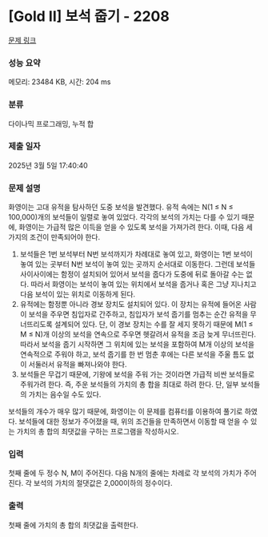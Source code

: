 # [Gold II] 보석 줍기 - 2208 

[문제 링크](https://www.acmicpc.net/problem/2208) 

### 성능 요약

메모리: 23484 KB, 시간: 204 ms

### 분류

다이나믹 프로그래밍, 누적 합

### 제출 일자

2025년 3월 5일 17:40:40

### 문제 설명

<p>화영이는 고대 유적을 탐사하던 도중 보석을 발견했다. 유적 속에는 N(1 ≤ N ≤ 100,000)개의 보석들이 일렬로 놓여 있었다. 각각의 보석의 가치는 다를 수 있기 때문에, 화영이는 가급적 많은 이득을 얻을 수 있도록 보석을 가져가려 한다. 이때, 다음 세 가지의 조건이 만족되어야 한다.</p>

<ol>
	<li>보석들은 1번 보석부터 N번 보석까지가 차례대로 놓여 있고, 화영이는 1번 보석이 놓여 있는 곳부터 N번 보석이 놓여 있는 곳까지 순서대로 이동한다. 그런데 보석들 사이사이에는 함정이 설치되어 있어서 보석을 줍다가 도중에 뒤로 돌아갈 수는 없다. 따라서 화영이는 보석이 놓여 있는 위치에서 보석을 줍거나 혹은 그냥 지나치고 다음 보석이 있는 위치로 이동하게 된다.</li>
	<li>유적에는 함정뿐 아니라 경보 장치도 설치되어 있다. 이 장치는 유적에 들어온 사람이 보석을 주우면 침입자로 간주하고, 침입자가 보석 줍기를 멈추는 순간 유적을 무너뜨리도록 설계되어 있다. 단, 이 경보 장치는 수를 잘 세지 못하기 때문에 M(1 ≤ M ≤ N)개 이상의 보석을 연속으로 주우면 헷갈려서 유적을 조금 늦게 무너뜨린다. 따라서 보석을 줍기 시작하면 그 위치에 있는 보석을 포함하여 M개 이상의 보석을 연속적으로 주워야 하고, 보석 줍기를 한 번 멈춘 후에는 다른 보석을 주울 틈도 없이 서둘러서 유적을 빠져나와야 한다.</li>
	<li>보석들은 무겁기 때문에, 기왕에 보석을 주워 가는 것이라면 가급적 비싼 보석들로 주워가려 한다. 즉, 주운 보석들의 가치의 총 합을 최대로 하려 한다. 단, 일부 보석들의 가치는 음수일 수도 있다.</li>
</ol>

<p>보석들의 개수가 매우 많기 때문에, 화영이는 이 문제를 컴퓨터를 이용하여 풀기로 하였다. 보석들에 대한 정보가 주어졌을 때, 위의 조건들을 만족하면서 이동할 때 얻을 수 있는 가치의 총 합의 최댓값을 구하는 프로그램을 작성하시오.</p>

### 입력 

 <p>첫째 줄에 두 정수 N, M이 주어진다. 다음 N개의 줄에는 차례로 각 보석의 가치가 주어진다. 각 보석의 가치의 절댓값은 2,000이하의 정수이다.</p>

### 출력 

 <p>첫째 줄에 가치의 총 합의 최댓값을 출력한다.</p>

